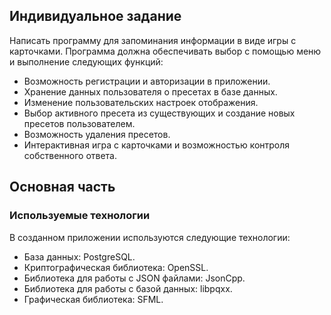 ## Индивидуальное задание
Написать программу для запоминания информации в виде игры с карточками. Программа должна обеспечивать выбор с помощью меню и выполнение следующих функций:
- Возможность регистрации и авторизации в приложении.
- Хранение данных пользователя о пресетах в базе данных.
- Изменение пользовательских настроек отображения.
- Выбор активного пресета из существующих и создание новых пресетов пользователем.
- Возможность удаления пресетов.
- Интерактивная игра с карточками и возможностью контроля собственного ответа.

## Основная часть
### Используемые технологии
В созданном приложении используются следующие технологии:
- База данных: PostgreSQL.
- Криптографическая библиотека: OpenSSL.
- Библиотека для работы с JSON файлами: JsonCpp.
- Библиотека для работы с базой данных: libpqxx.
- Графическая библиотека: SFML.
